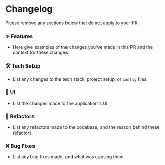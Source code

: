 # Changelog

Please remove any sections below that do not apply to your PR.

### ✨ Features
- Here give examples of the changes you've made in this PR and the context for these changes.

### 🛠️ Tech Setup
- List any changes to the tech stack, project setup, or `config` files.

### 🎨 UI
- List the changes made to the application's UI.

### 🧠 Refactors
- List any refactors made to the codebase, and the reason behind these refactors.

### ❌ Bug Fixes
- List any bug fixes made, and what was causing them.